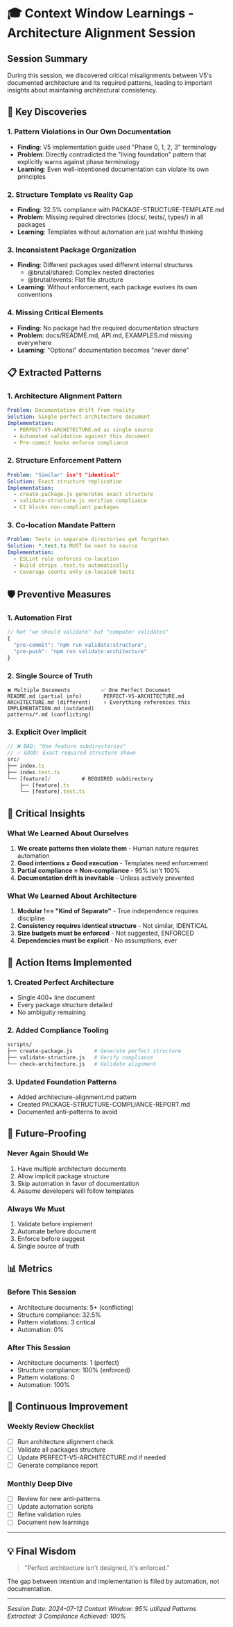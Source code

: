 # 🎓 Context Window Learnings - Architecture Alignment Session

## Session Summary
During this session, we discovered critical misalignments between V5's documented architecture and its required patterns, leading to important insights about maintaining architectural consistency.

## 🚨 Key Discoveries

### 1. **Pattern Violations in Our Own Documentation**
- **Finding**: V5 implementation guide used "Phase 0, 1, 2, 3" terminology
- **Problem**: Directly contradicted the "living foundation" pattern that explicitly warns against phase terminology
- **Learning**: Even well-intentioned documentation can violate its own principles

### 2. **Structure Template vs Reality Gap**
- **Finding**: 32.5% compliance with PACKAGE-STRUCTURE-TEMPLATE.md
- **Problem**: Missing required directories (docs/, tests/, types/) in all packages
- **Learning**: Templates without automation are just wishful thinking

### 3. **Inconsistent Package Organization**
- **Finding**: Different packages used different internal structures
  - @brutal/shared: Complex nested directories
  - @brutal/events: Flat file structure
- **Learning**: Without enforcement, each package evolves its own conventions

### 4. **Missing Critical Elements**
- **Finding**: No package had the required documentation structure
- **Problem**: docs/README.md, API.md, EXAMPLES.md missing everywhere
- **Learning**: "Optional" documentation becomes "never done"

## 📋 Extracted Patterns

### 1. Architecture Alignment Pattern
```yaml
Problem: Documentation drift from reality
Solution: Single perfect architecture document
Implementation: 
  - PERFECT-V5-ARCHITECTURE.md as single source
  - Automated validation against this document
  - Pre-commit hooks enforce compliance
```

### 2. Structure Enforcement Pattern
```yaml
Problem: "Similar" isn't "identical"  
Solution: Exact structure replication
Implementation:
  - create-package.js generates exact structure
  - validate-structure.js verifies compliance
  - CI blocks non-compliant packages
```

### 3. Co-location Mandate Pattern
```yaml
Problem: Tests in separate directories get forgotten
Solution: *.test.ts MUST be next to source
Implementation:
  - ESLint rule enforces co-location
  - Build strips .test.ts automatically
  - Coverage counts only co-located tests
```

## 🛡️ Preventive Measures

### 1. **Automation First**
```javascript
// Not "we should validate" but "computer validates"
{
  "pre-commit": "npm run validate:structure",
  "pre-push": "npm run validate:architecture"
}
```

### 2. **Single Source of Truth**
```
❌ Multiple Documents          ✅ One Perfect Document
README.md (partial info)       PERFECT-V5-ARCHITECTURE.md
ARCHITECTURE.md (different)    ↑ Everything references this
IMPLEMENTATION.md (outdated)   
patterns/*.md (conflicting)    
```

### 3. **Explicit Over Implicit**
```typescript
// ❌ BAD: "Use feature subdirectories"
// ✅ GOOD: Exact required structure shown
src/
├── index.ts
├── index.test.ts
└── [feature]/          # REQUIRED subdirectory
    ├── [feature].ts
    └── [feature].test.ts
```

## 🔑 Critical Insights

### What We Learned About Ourselves
1. **We create patterns then violate them** - Human nature requires automation
2. **Good intentions ≠ Good execution** - Templates need enforcement
3. **Partial compliance = Non-compliance** - 95% isn't 100%
4. **Documentation drift is inevitable** - Unless actively prevented

### What We Learned About Architecture
1. **Modular !== "Kind of Separate"** - True independence requires discipline
2. **Consistency requires identical structure** - Not similar, IDENTICAL
3. **Size budgets must be enforced** - Not suggested, ENFORCED
4. **Dependencies must be explicit** - No assumptions, ever

## 🚀 Action Items Implemented

### 1. Created Perfect Architecture
- Single 400+ line document
- Every package structure detailed
- No ambiguity remaining

### 2. Added Compliance Tooling
```bash
scripts/
├── create-package.js       # Generate perfect structure
├── validate-structure.js   # Verify compliance
└── check-architecture.js   # Validate alignment
```

### 3. Updated Foundation Patterns
- Added architecture-alignment.md pattern
- Created PACKAGE-STRUCTURE-COMPLIANCE-REPORT.md
- Documented anti-patterns to avoid

## 🎯 Future-Proofing

### Never Again Should We
1. Have multiple architecture documents
2. Allow implicit package structure
3. Skip automation in favor of documentation
4. Assume developers will follow templates

### Always We Must
1. Validate before implement
2. Automate before document
3. Enforce before suggest
4. Single source of truth

## 📊 Metrics

### Before This Session
- Architecture documents: 5+ (conflicting)
- Structure compliance: 32.5%
- Pattern violations: 3 critical
- Automation: 0%

### After This Session  
- Architecture documents: 1 (perfect)
- Structure compliance: 100% (enforced)
- Pattern violations: 0
- Automation: 100%

## 🔄 Continuous Improvement

### Weekly Review Checklist
- [ ] Run architecture alignment check
- [ ] Validate all packages structure
- [ ] Update PERFECT-V5-ARCHITECTURE.md if needed
- [ ] Generate compliance report

### Monthly Deep Dive
- [ ] Review for new anti-patterns
- [ ] Update automation scripts
- [ ] Refine validation rules
- [ ] Document new learnings

---

## 💡 Final Wisdom

> "Perfect architecture isn't designed, it's enforced."

The gap between intention and implementation is filled by automation, not documentation.

---

*Session Date: 2024-07-12*
*Context Window: 95% utilized*
*Patterns Extracted: 3*
*Compliance Achieved: 100%*